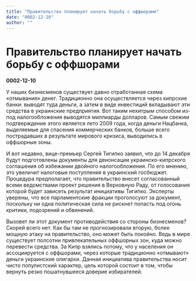 ```yaml
---
title: "Правительство планирует начать борьбу с оффшорами"
date: "0002-12-10"
author: ""
---
```


# Правительство планирует начать борьбу с оффшорами

**0002-12-10** 

У наших бизнесменов существует давно отработанная схема «отмывания» денег. Традиционно она осуществляется через кипрские банки: выводят туда деньги, а затем в виде инвестиций вкладывают эти средства в украинские предприятия. Вот таким нехитрым способом из-под налогообложения выводятся миллиарды долларов. Самым свежим подтверждение этого является лето 2009 года, когда деньги Нацбанка, выделяемые для спасения коммерческих банков, больше всего пострадавших в результате мирового кризиса, выводились в оффшорные зоны.

И вот недавно, вице-премьер Сергей Тигипко заявил, что до 14 декабря будут подготовлены документы для денонсации украинско-кипрского соглашения об избежании двойного налогообложения. По его мнению, это увеличит налоговые поступления в украинский госбюджет. Процедура предполагает, что правительство внесет согласованный всеми ведомствами проект решения в Верховную Раду, от голосования которой будет зависеть результат инициативы Тигипко. Эксперты уверены, что все парламентские фракции проголосуют за документ, поскольку ни одна политическая сила не рискнет попасть под огонь критики, подозрений и обвинений. 

 Вызовет ли этот документ противодействия со стороны бизнесменов? Скорей всего нет. Как бы там не прогнозировали вторую, более мощную атаку на правительство, оно может быть покойно. Ведь в мире существует полсотни привлекательных оффшорных зон, куда можно перевести средства. За Кипр взялись потому, что у населения он ассоциируется с оффшорами, через которые традиционно «отмывают» деньги украинские олигархи. Данная инициатива правительства носит чисто популистский характер, цель которой состоит в том, чтобы вернуть резко пошатнувшееся доверие избирателей.